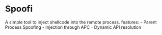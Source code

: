# Spoofi
A simple tool to inject shellcode into the remote process.
features: 
            - Parent Process Spoofing
            - Injection through APC 
            - Dynamic API resolution
